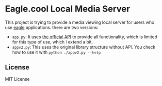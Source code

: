 # Eagle.cool Local Media Server

This project is trying to provide a media viewing local server for users who use [eagle](https://eagle.cool) applications. 
there are two versions: 
- `app.py`: It uses [the official API](https://api.eagle.cool) to provide all functionality, which is limited for this type of use, which I extend a bit.
- `appv2.py`: This uses the original library structure without API. You check how to use it with `python ./appv2.py --help`
## License

MIT License

